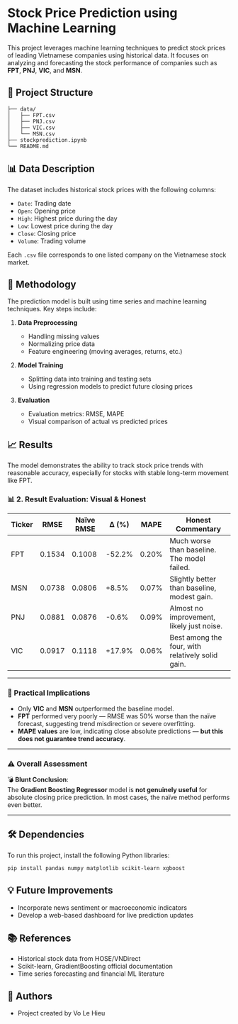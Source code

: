 # Stock Price Prediction using Machine Learning

This project leverages machine learning techniques to predict stock prices of leading Vietnamese companies using historical data. It focuses on analyzing and forecasting the stock performance of companies such as **FPT**, **PNJ**, **VIC**, and **MSN**.

## 📁 Project Structure

```
├── data/
│   ├── FPT.csv
│   ├── PNJ.csv
│   ├── VIC.csv
│   └── MSN.csv
├── stockprediction.ipynb
└── README.md
```

## 📊 Data Description

The dataset includes historical stock prices with the following columns:
- `Date`: Trading date
- `Open`: Opening price
- `High`: Highest price during the day
- `Low`: Lowest price during the day
- `Close`: Closing price
- `Volume`: Trading volume

Each `.csv` file corresponds to one listed company on the Vietnamese stock market.

## 🧠 Methodology

The prediction model is built using time series and machine learning techniques. Key steps include:

1. **Data Preprocessing**
   - Handling missing values
   - Normalizing price data
   - Feature engineering (moving averages, returns, etc.)

2. **Model Training**
   - Splitting data into training and testing sets
   - Using regression models to predict future closing prices

3. **Evaluation**
   - Evaluation metrics: RMSE, MAPE
   - Visual comparison of actual vs predicted prices

## 📈 Results

The model demonstrates the ability to track stock price trends with reasonable accuracy, especially for stocks with stable long-term movement like FPT.

### 📊 2. Result Evaluation: Visual & Honest

| Ticker | RMSE   | Naïve RMSE | Δ (%)    | MAPE   | Honest Commentary                               |
|--------|--------|-------------|----------|--------|-------------------------------------------------|
| FPT    | 0.1534 | 0.1008      | -52.2%   | 0.20%  | Much worse than baseline. The model failed.     |
| MSN    | 0.0738 | 0.0806      | +8.5%    | 0.07%  | Slightly better than baseline, modest gain.     |
| PNJ    | 0.0881 | 0.0876      | -0.6%    | 0.09%  | Almost no improvement, likely just noise.       |
| VIC    | 0.0917 | 0.1118      | +17.9%   | 0.06%  | Best among the four, with relatively solid gain.|

---

### 🎯 Practical Implications

- Only **VIC** and **MSN** outperformed the baseline model.
- **FPT** performed very poorly — RMSE was 50% worse than the naïve forecast, suggesting trend misdirection or severe overfitting.
- **MAPE values** are low, indicating close absolute predictions — **but this does not guarantee trend accuracy**.

---

### ⚠️ Overall Assessment

💣 **Blunt Conclusion**:  
The **Gradient Boosting Regressor** model is **not genuinely useful** for absolute closing price prediction. In most cases, the naïve method performs even better.

---

## 🛠️ Dependencies

To run this project, install the following Python libraries:

```bash
pip install pandas numpy matplotlib scikit-learn xgboost
```

## 💡 Future Improvements

- Incorporate news sentiment or macroeconomic indicators
- Develop a web-based dashboard for live prediction updates

## 📚 References

- Historical stock data from HOSE/VNDirect
- Scikit-learn, GradientBoosting official documentation
- Time series forecasting and financial ML literature

## 🤝 Authors

- Project created by Vo Le Hieu
